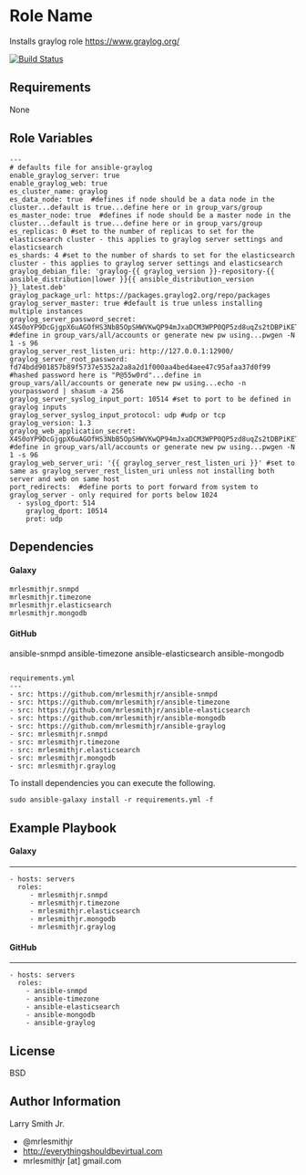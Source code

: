 Role Name
=========

Installs graylog role https://www.graylog.org/

[![Build Status](https://travis-ci.org/mrlesmithjr/ansible-graylog.svg?branch=master)](https://travis-ci.org/mrlesmithjr/ansible-graylog)

Requirements
------------

None

Role Variables
--------------
````
---
# defaults file for ansible-graylog
enable_graylog_server: true
enable_graylog_web: true
es_cluster_name: graylog
es_data_node: true  #defines if node should be a data node in the cluster...default is true...define here or in group_vars/group
es_master_node: true  #defines if node should be a master node in the cluster...default is true...define here or in group_vars/group
es_replicas: 0 #set to the number of replicas to set for the elasticsearch cluster - this applies to graylog server settings and elasticsearch
es_shards: 4 #set to the number of shards to set for the elasticsearch cluster - this applies to graylog server settings and elasticsearch
graylog_debian_file: 'graylog-{{ graylog_version }}-repository-{{ ansible_distribution|lower }}{{ ansible_distribution_version }}_latest.deb'
graylog_package_url: https://packages.graylog2.org/repo/packages
graylog_server_master: true #default is true unless installing multiple instances
graylog_server_password_secret: X4S0oYP9DcGjgpX6uAGOfHS3NbB5OpSHWVKwQP94mJxaDCM3WPP0QP5zd8uqZs2tDBPiKET6r81IJEumQkqAk6WOnqKwvCu1  #define in group_vars/all/accounts or generate new pw using...pwgen -N 1 -s 96
graylog_server_rest_listen_uri: http://127.0.0.1:12900/
graylog_server_root_password: fd74bdd901857b89f5737e5352a2a8a2d1f000aa4bed4aee47c95afaa37d0f99 #hashed password here is "P@55w0rd"...define in group_vars/all/accounts or generate new pw using...echo -n yourpassword | shasum -a 256
graylog_server_syslog_input_port: 10514 #set to port to be defined in graylog inputs
graylog_server_syslog_input_protocol: udp #udp or tcp
graylog_version: 1.3
graylog_web_application_secret: X4S0oYP9DcGjgpX6uAGOfHS3NbB5OpSHWVKwQP94mJxaDCM3WPP0QP5zd8uqZs2tDBPiKET6r81IJEumQkqAk6WOnqKwvCu1  #define in group_vars/all/accounts or generate new pw using...pwgen -N 1 -s 96
graylog_web_server_uri: '{{ graylog_server_rest_listen_uri }}' #set to same as graylog_server_rest_listen_uri unless not installing both server and web on same host
port_redirects:  #define ports to port forward from system to graylog_server - only required for ports below 1024
  - syslog_dport: 514
    graylog_dport: 10514
    prot: udp
````

Dependencies
------------

#### Galaxy
````
mrlesmithjr.snmpd
mrlesmithjr.timezone
mrlesmithjr.elasticsearch
mrlesmithjr.mongodb
````
#### GitHub
ansible-snmpd
ansible-timezone
ansible-elasticsearch
ansible-mongodb

````

requirements.yml
---
- src: https://github.com/mrlesmithjr/ansible-snmpd
- src: https://github.com/mrlesmithjr/ansible-timezone
- src: https://github.com/mrlesmithjr/ansible-elasticsearch
- src: https://github.com/mrlesmithjr/ansible-mongodb
- src: https://github.com/mrlesmithjr/ansible-graylog
- src: mrlesmithjr.snmpd
- src: mrlesmithjr.timezone
- src: mrlesmithjr.elasticsearch
- src: mrlesmithjr.mongodb
- src: mrlesmithjr.graylog
````

To install dependencies you can execute the following.
````
sudo ansible-galaxy install -r requirements.yml -f
````

Example Playbook
----------------

#### Galaxy
-----------
    - hosts: servers
      roles:
         - mrlesmithjr.snmpd
         - mrlesmithjr.timezone
         - mrlesmithjr.elasticsearch
         - mrlesmithjr.mongodb
         - mrlesmithjr.graylog
#### GitHub
-----------
    - hosts: servers
      roles:
        - ansible-snmpd
        - ansible-timezone
        - ansible-elasticsearch
        - ansible-mongodb
        - ansible-graylog

License
-------

BSD

Author Information
------------------

Larry Smith Jr.
- @mrlesmithjr
- http://everythingshouldbevirtual.com
- mrlesmithjr [at] gmail.com
